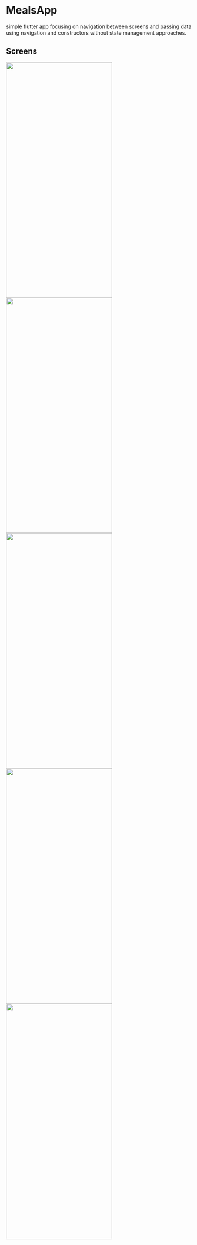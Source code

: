 # MealsApp
simple flutter app focusing on navigation between screens and passing data using navigation and constructors without state management approaches.

## Screens



<img src="https://user-images.githubusercontent.com/66799646/183293734-d146a36e-c6f4-4f7a-8923-1161731faa26.png" height="640" width="288">

<img src="https://user-images.githubusercontent.com/66799646/183293738-3e30035f-48bd-4ec3-9811-e46c9138c42c.png" height="640" width="288">

<img src="https://user-images.githubusercontent.com/66799646/183293741-318923c1-eacf-4130-9d3f-c0381ddf0e41.png" height="640" width="288">

<img src="https://user-images.githubusercontent.com/66799646/183293742-0a368987-5cc4-456c-8f45-dc66bd968958.png" height="640" width="288">
<img src="https://user-images.githubusercontent.com/66799646/183293744-07b82de0-873c-487a-90e5-5d8874a36878.png" height="640" width="288">

